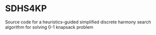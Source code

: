 # SDHS4KP
Source code for a heuristics-guided simplified discrete harmony search algorithm for solving 0-1 knapsack problem
